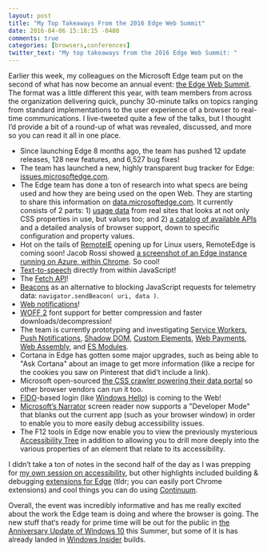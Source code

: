 ```yaml
---
layout: post
title: "My Top Takeaways From the 2016 Edge Web Summit"
date: 2016-04-06 15:18:15 -0400
comments: true
categories: [browsers,conferences]
twitter_text: "My top takeaways from the 2016 Edge Web Summit: "
---
```


Earlier this week, my colleagues on the Microsoft Edge team put on the second of what has now become an annual event: [the Edge Web Summit](http://lanyrd.com/2016/edgesummit/). The format was a little different this year, with team members from across the organization delivering quick, punchy 30-minute talks on topics ranging from standard implementations to the user experience of a browser to real-time communications. I live-tweeted quite a few of the talks, but I thought I’d provide a bit of a round-up of what was revealed, discussed, and more so you can read it all in one place.

<!-- more -->

* Since launching Edge 8 months ago, the team has pushed 12 update releases, 128 new features, and 6,527 bug fixes!
* The team has launched a new, highly transparent bug tracker for Edge: [issues.microsoftedge.com](https://developer.microsoft.com/en-us/microsoft-edge/platform/issues/).
* The Edge team has done a ton of research into what specs are being used and how they are being used on the open Web. They are starting to share this information on [data.microsoftedge.com](https://developer.microsoft.com/en-us/microsoft-edge/platform/data/). It currently consists of 2 parts: 1) [usage data](https://developer.microsoft.com/en-us/microsoft-edge/platform/usage/) from real sites that looks at not only CSS properties in use, but values too; and 2) [a catalog of available APIs](https://developer.microsoft.com/en-us/microsoft-edge/platform/catalog/) and a detailed analysis of browser support, down to specific configuration and property values.
* Hot on the tails of [RemoteIE](https://developer.microsoft.com/en-us/microsoft-edge/tools/remote/) opening up for Linux users, RemoteEdge is coming soon! Jacob Rossi showed [a screenshot of an Edge instance running on Azure, within Chrome](https://twitter.com/aarongustafson/status/717022717652828163). So cool!
* [Text-to-speech](https://dvcs.w3.org/hg/speech-api/raw-file/tip/speechapi.html#tts-section) directly from within JavaScript!
* The [Fetch API](https://developer.mozilla.org/en-US/docs/Web/API/Fetch_API)!
* [Beacons](https://developer.mozilla.org/en-US/docs/Web/API/Navigator/sendBeacon) as an alternative to blocking JavaScript requests for telemetry data: `navigator.sendBeacon( uri, data )`.
* [Web notifications](https://developer.mozilla.org/en-US/docs/Web/API/Notifications_API)!
* [WOFF 2](https://www.w3.org/TR/WOFF2/) font support for better compression and faster downloads/decompression!
* The team is currently prototyping and investigating [Service Workers](https://www.w3.org/TR/service-workers/), [Push Notifications](https://developer.mozilla.org/en-US/docs/Web/API/Push_API), [Shadow DOM](https://www.w3.org/TR/shadow-dom/), [Custom Elements](https://www.w3.org/TR/custom-elements/), [Web Payments](https://www.w3.org/Payments/), [Web Assembly](https://www.w3.org/community/webassembly/), and [ES Modules](https://developer.mozilla.org/en-US/docs/Web/JavaScript/Reference/Statements/import).
* Cortana in Edge has gotten some major upgrades, such as being able to "Ask Cortana" about an image to get more information (like a recipe for the cookies you saw on Pinterest that did’t include a link).
* Microsoft open-sourced [the CSS crawler powering their data portal](https://github.com/MicrosoftEdge/css-usage) so other browser vendors can run it too.
* [FIDO](https://en.wikipedia.org/wiki/FIDO_Alliance)-based login (like [Windows Hello](http://windows.microsoft.com/en-us/windows-10/getstarted-what-is-hello)) is coming to the Web!
* [Microsoft’s Narrator](http://windows.microsoft.com/en-us/windows/hear-text-read-aloud-narrator) screen reader now supports a "Developer Mode" that blanks out the current app (such as your browser window) in order to enable you to more easily debug accessibility issues.
* The F12 tools in Edge now enable you to view the previously mysterious [Accessibility Tree](https://www.paciellogroup.com/blog/2015/01/the-browser-accessibility-tree/) in addition to allowing you to drill more deeply into the various properties of an element that relate to its accessibility.

I didn’t take a ton of notes in the second half of the day as I was prepping for [my own session on accessibility](https://channel9.msdn.com/Events/WebPlatformSummit/edgesummit2016/ES1612), but other highlights included building & debugging [extensions for Edge](https://blogs.windows.com/msedgedev/2016/03/17/preview-extensions/) (tldr; you can easily port Chrome extensions) and cool things you can do using [Continuum](https://www.microsoft.com/en-us/windows/Continuum).

Overall, the event was incredibly informative and has me really excited about the work the Edge team is doing and where the browser is going. The new stuff that‘s ready for prime time will be out for the public in [the Anniversary Update of Windows 10](https://blogs.windows.com/windowsexperience/2016/03/30/windows-10-anniversary-update-brings-new-experiences-and-developer-opportunity/) this Summer, but some of it is has already landed in [Windows Insider](https://insider.windows.com/) builds.